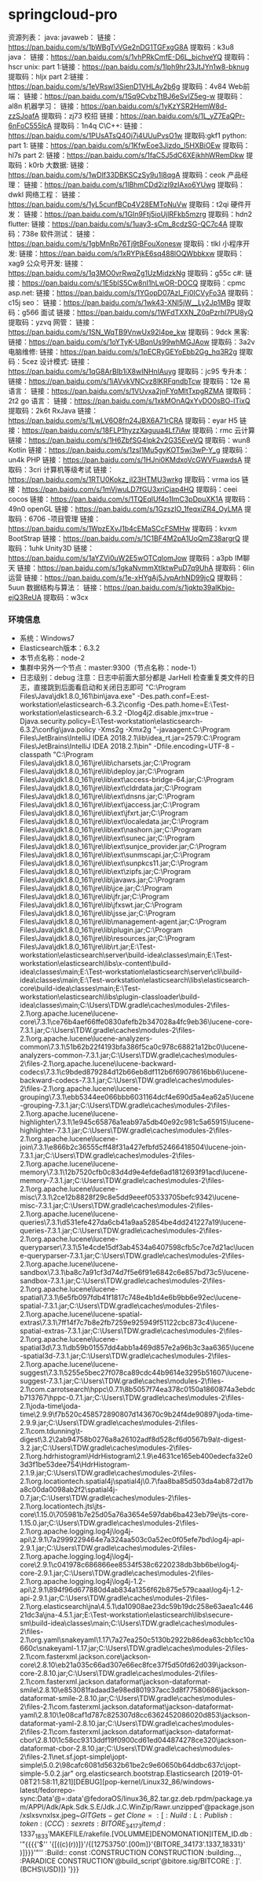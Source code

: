 # springcloud-pro
资源列表：
java:
javaweb： 链接：https://pan.baidu.com/s/1bWBgTvVGe2nDG1TGFxgG8A 提取码：k3u8
java： 链接：https://pan.baidu.com/s/1vhPRkCmfE-D6L_bichveYQ 提取码：hscr
unix:
part 1:链接：https://pan.baidu.com/s/1Iph9hr23JtJYn1w8-bknug 提取码：hljx
part 2:链接：https://pan.baidu.com/s/1eVRswI3SienD1VHLAy2b6g 提取码：4v84
Web前端： 链接：https://pan.baidu.com/s/1Sq9CvbzTtBJ6eSvIZ5eg-w 提取码：al8n
机器学习： 链接：https://pan.baidu.com/s/1yKzYSR2HemW8d-zzSJoafA 提取码：zj73
校招 链接：https://pan.baidu.com/s/1L_yZ7EaQPr-6nFoC555lcA 提取码：1n4q
C\C++: 链接：https://pan.baidu.com/s/1PUsATsQ4Oj7j4UUuPvsO1w 提取码:gkf1
python:
part 1: 链接：https://pan.baidu.com/s/1KfwEoe3Jizdo_l5HXBiOEw 提取码：hl7s
part 2: 链接：https://pan.baidu.com/s/1faC5J5dC6XEjkhhWRemDkw 提取码：k0rb
大数据: 链接：https://pan.baidu.com/s/1wDlf33DBKSCzSy9u1l8qgA 提取码：ceok
产品经理： 链接：https://pan.baidu.com/s/1lBhmCDd2izI9zIAxo6YUwg 提取码：dwkl
网络工程： 链接：https://pan.baidu.com/s/1yL5cunfBCp4V28EMToNuVw 提取码：t2qi
硬件开发： 链接：https://pan.baidu.com/s/1GIn9Ftj5ioUjlRFkb5mzrg 提取码：hdn2
flutter: 链接：https://pan.baidu.com/s/1uay3-sCm_8cdzSG-QC7c4A 提取码：738e
软件测试： 链接：https://pan.baidu.com/s/1gbMnRp76Tj9tBFouXonesw 提取码：tlkl
小程序开发: 链接：https://pan.baidu.com/s/1xRYPjkE6sq488lOQWbbkxw 提取码：xag9
公众号开发: 链接：https://pan.baidu.com/s/1q3MO0vrRwqZg1UzMidzkNg 提取码：g55c
c#: 链接：https://pan.baidu.com/s/1E5blS5Cw8nI1hLwOR-DOCQ 提取码：cpmc
asp.net: 链接：https://pan.baidu.com/s/1YGopD07Azl_Fj0ICVyFo3A 提取码：c15j
seo： 链接：https://pan.baidu.com/s/1wk43-XNI5jW__Ly2Jp1MBg 提取码：g566
面试 链接：https://pan.baidu.com/s/1WFdTXXN_Z0qPzrhl7PU8yQ 提取码：yzvq
网管： 链接：https://pan.baidu.com/s/1SN_WqTB9VnwUx92l4pe_kw 提取码：9dck
黑客: 链接：https://pan.baidu.com/s/1oYTyK-UBqnUs99whMGJAow 提取码：3a2v
电脑维修: 链接：https://pan.baidu.com/s/1pECRyGEYoEbb2Gg_hq3R2g 提取码：5cez
设计模式: 链接：https://pan.baidu.com/s/1qG8ArBIb1iX8wINHnlAuyg 提取码：jc95
专升本： 链接：https://pan.baidu.com/s/1iAVvkVNCvz8lKRFqndbTcw 提取码：12e
易语言： 链接：https://pan.baidu.com/s/1VUvxa2jnFYqMltTxpgRZMA 提取码：2t2
go 语言： 链接：https://pan.baidu.com/s/1xkMOnAQxYvDO0sBO-lTixQ 提取码：2k6t
RxJava 链接：https://pan.baidu.com/s/1LwLV6O8fn24JBX6A71rCRA 提取码：eyar
H5 链接：https://pan.baidu.com/s/18FLP1hyzzXaguua4Lf7iAw 提取码：rmc
云计算 链接：https://pan.baidu.com/s/1H6ZbfSG4Ipk2v2G35EveVQ 提取码：wun8
Kotlin 链接：https://pan.baidu.com/s/1zsI1Mu5gyKOT5wi3wP-Y_g 提取码：un4k
PHP 链接：https://pan.baidu.com/s/1HJni0KMdxoVcGWVFuawdsA 提取码：3cri
计算机等级考试 链接：https://pan.baidu.com/s/1RTU0Kokz_jI23HTMU3wrkg 提取码：vrma
ios 链接：https://pan.baidu.com/s/1mVjwuLD7fGU3xriCjap4HQ 提取码：ceei
cocos 链接：https://pan.baidu.com/s/1TQEqIUf4o1ImC3pDpuXK1A 提取码：49n0
openGL 链接：https://pan.baidu.com/s/1GzszIO_1feqxiZR4_OyLMA 提取码：6706
-项目管理 链接：https://pan.baidu.com/s/1WpzEXvJ1b4cEMaSCcFSMHw 提取码：kvxm
BootStrap 链接：https://pan.baidu.com/s/1C1BF4M2pA1UoQmZ38argrQ 提取码：1uhk
Unity3D 链接：https://pan.baidu.com/s/1aYZVi0uW2E5wOTCqlomJow 提取码：a3pb
IM聊天 链接：https://pan.baidu.com/s/1gkaNvmmXtlktwPuD7q9UhA 提取码：6lin
运营 链接：https://pan.baidu.com/s/1e-xHYgAj5JvpArhND99jcQ 提取码：5uun
数据结构与算法： 链接：https://pan.baidu.com/s/1jqktp39alKbjo-ejQ3ReUA 提取码：w3cx
### 环境信息
- 系统：Windows7
- Elasticsearch版本：6.3.2
- 本节点名称：node-2
- 集群中另外一个节点：master:9300（节点名称：node-1）
- 日志级别：debug
注意：日志中前面大部分都是 JarHell 检查重复类文件的日志，直接跳到后面看启动和关闭日志即可
"C:\Program Files\Java\jdk1.8.0_161\bin\java.exe" -Des.path.conf=E:est-workstation\elasticsearch-6.3.2\config -Des.path.home=E:\Test-workstation\elasticsearch-6.3.2 -Dlog4j2.disable.jmx=true -Djava.security.policy=E:\Test-workstation\elasticsearch-6.3.2\config\java.policy -Xms2g -Xmx2g "-javaagent:C:\Program Files\JetBrains\IntelliJ IDEA 2018.2.1\lib\idea_rt.jar=2579:C:\Program Files\JetBrains\IntelliJ IDEA 2018.2.1\bin" -Dfile.encoding=UTF-8 -classpath "C:\Program Files\Java\jdk1.8.0_161\jre\lib\charsets.jar;C:\Program Files\Java\jdk1.8.0_161\jre\lib\deploy.jar;C:\Program Files\Java\jdk1.8.0_161\jre\lib\ext\access-bridge-64.jar;C:\Program Files\Java\jdk1.8.0_161\jre\lib\ext\cldrdata.jar;C:\Program Files\Java\jdk1.8.0_161\jre\lib\ext\dnsns.jar;C:\Program Files\Java\jdk1.8.0_161\jre\lib\ext\jaccess.jar;C:\Program Files\Java\jdk1.8.0_161\jre\lib\ext\jfxrt.jar;C:\Program Files\Java\jdk1.8.0_161\jre\lib\ext\localedata.jar;C:\Program Files\Java\jdk1.8.0_161\jre\lib\ext\nashorn.jar;C:\Program Files\Java\jdk1.8.0_161\jre\lib\ext\sunec.jar;C:\Program Files\Java\jdk1.8.0_161\jre\lib\ext\sunjce_provider.jar;C:\Program Files\Java\jdk1.8.0_161\jre\lib\ext\sunmscapi.jar;C:\Program Files\Java\jdk1.8.0_161\jre\lib\ext\sunpkcs11.jar;C:\Program Files\Java\jdk1.8.0_161\jre\lib\ext\zipfs.jar;C:\Program Files\Java\jdk1.8.0_161\jre\lib\javaws.jar;C:\Program Files\Java\jdk1.8.0_161\jre\lib\jce.jar;C:\Program Files\Java\jdk1.8.0_161\jre\lib\jfr.jar;C:\Program Files\Java\jdk1.8.0_161\jre\lib\jfxswt.jar;C:\Program Files\Java\jdk1.8.0_161\jre\lib\jsse.jar;C:\Program Files\Java\jdk1.8.0_161\jre\lib\management-agent.jar;C:\Program Files\Java\jdk1.8.0_161\jre\lib\plugin.jar;C:\Program Files\Java\jdk1.8.0_161\jre\lib\resources.jar;C:\Program Files\Java\jdk1.8.0_161\jre\lib\rt.jar;E:\Test-workstation\elasticsearch\server\build-idea\classes\main;E:\Test-workstation\elasticsearch\libs\x-content\build-idea\classes\main;E:\Test-workstation\elasticsearch\server\cli\build-idea\classes\main;E:\Test-workstation\elasticsearch\libs\elasticsearch-core\build-idea\classes\main;E:\Test-workstation\elasticsearch\libs\plugin-classloader\build-idea\classes\main;C:\Users\TDW\.gradle\caches\modules-2\files-2.1\org.apache.lucene\lucene-core\7.3.1\ce76b4aef66ffe0830afefb2b347028a4fc9eb36\lucene-core-7.3.1.jar;C:\Users\TDW\.gradle\caches\modules-2\files-2.1\org.apache.lucene\lucene-analyzers-common\7.3.1\51b62b22f4193bfa386f5ca0c978c68821a12bc0\lucene-analyzers-common-7.3.1.jar;C:\Users\TDW\.gradle\caches\modules-2\files-2.1\org.apache.lucene\lucene-backward-codecs\7.3.1\c9bded879284d12b66eb8df112b6f69078616bb6\lucene-backward-codecs-7.3.1.jar;C:\Users\TDW\.gradle\caches\modules-2\files-2.1\org.apache.lucene\lucene-grouping\7.3.1\ebb5344ee066bbb6031164dcf4e690d5a4ea62a5\lucene-grouping-7.3.1.jar;C:\Users\TDW\.gradle\caches\modules-2\files-2.1\org.apache.lucene\lucene-highlighter\7.3.1\1e945c65876a1eab97a5db40e92c981c5a65915\lucene-highlighter-7.3.1.jar;C:\Users\TDW\.gradle\caches\modules-2\files-2.1\org.apache.lucene\lucene-join\7.3.1\e866b2c36555cff48f31a427efbfd52466418504\lucene-join-7.3.1.jar;C:\Users\TDW\.gradle\caches\modules-2\files-2.1\org.apache.lucene\lucene-memory\7.3.1\12b7520cfb0c83d4d9e4efde6ad1812693f91acd\lucene-memory-7.3.1.jar;C:\Users\TDW\.gradle\caches\modules-2\files-2.1\org.apache.lucene\lucene-misc\7.3.1\2ce12b8828f29c8e5dd9eeef05333705befc9342\lucene-misc-7.3.1.jar;C:\Users\TDW\.gradle\caches\modules-2\files-2.1\org.apache.lucene\lucene-queries\7.3.1\d531efe427da6cb41a9aa52854be4dd241227a19\lucene-queries-7.3.1.jar;C:\Users\TDW\.gradle\caches\modules-2\files-2.1\org.apache.lucene\lucene-queryparser\7.3.1\51e4cde15df3ab4534a6407598cfb5c7ce7d21ac\lucene-queryparser-7.3.1.jar;C:\Users\TDW\.gradle\caches\modules-2\files-2.1\org.apache.lucene\lucene-sandbox\7.3.1\ba8c7a91cf3d74d7f5e6f91e6842c6e857bd73c5\lucene-sandbox-7.3.1.jar;C:\Users\TDW\.gradle\caches\modules-2\files-2.1\org.apache.lucene\lucene-spatial\7.3.1\6e5fb097fdb41f1817c748e4b1d4e6b9bb6e92ec\lucene-spatial-7.3.1.jar;C:\Users\TDW\.gradle\caches\modules-2\files-2.1\org.apache.lucene\lucene-spatial-extras\7.3.1\7ff14f7c7b8e2fb7259e925949f51122cbc873c4\lucene-spatial-extras-7.3.1.jar;C:\Users\TDW\.gradle\caches\modules-2\files-2.1\org.apache.lucene\lucene-spatial3d\7.3.1\db59b01557dd4abb1a469d857e2a96b3c3aa6365\lucene-spatial3d-7.3.1.jar;C:\Users\TDW\.gradle\caches\modules-2\files-2.1\org.apache.lucene\lucene-suggest\7.3.1\5255e5bec27f078ca89cdc44b9614e3295b51607\lucene-suggest-7.3.1.jar;C:\Users\TDW\.gradle\caches\modules-2\files-2.1\com.carrotsearch\hppc\0.7.1\8b5057f74ea378c0150a1860874a3ebdcb713767\hppc-0.7.1.jar;C:\Users\TDW\.gradle\caches\modules-2\files-2.1\joda-time\joda-time\2.9.9\f7b520c458572890807d143670c9b24f4de90897\joda-time-2.9.9.jar;C:\Users\TDW\.gradle\caches\modules-2\files-2.1\com.tdunning\t-digest\3.2\2ab94758b0276a8a26102adf8d528cf6d0567b9a\t-digest-3.2.jar;C:\Users\TDW\.gradle\caches\modules-2\files-2.1\org.hdrhistogram\HdrHistogram\2.1.9\e4631ce165eb400edecfa32e03d3f1be53dee754\HdrHistogram-2.1.9.jar;C:\Users\TDW\.gradle\caches\modules-2\files-2.1\org.locationtech.spatial4j\spatial4j\0.7\faa8ba85d503da4ab872d17ba8c00da0098ab2f2\spatial4j-0.7.jar;C:\Users\TDW\.gradle\caches\modules-2\files-2.1\org.locationtech.jts\jts-core\1.15.0\705981b7e25d05a76a3654e597dab6ba423eb79e\jts-core-1.15.0.jar;C:\Users\TDW\.gradle\caches\modules-2\files-2.1\org.apache.logging.log4j\log4j-api\2.9.1\7a2999229464e7a324aa503c0a52ec0f05efe7bd\log4j-api-2.9.1.jar;C:\Users\TDW\.gradle\caches\modules-2\files-2.1\org.apache.logging.log4j\log4j-core\2.9.1\c041978c686866ee8534f538c6220238db3bb6be\log4j-core-2.9.1.jar;C:\Users\TDW\.gradle\caches\modules-2\files-2.1\org.apache.logging.log4j\log4j-1.2-api\2.9.1\894f96d677880d4ab834a1356f62b875e579caaa\log4j-1.2-api-2.9.1.jar;C:\Users\TDW\.gradle\caches\modules-2\files-2.1\org.elasticsearch\jna\4.5.1\da10908ae23dc59b19dc258e63aea1c44621dc3a\jna-4.5.1.jar;E:\Test-workstation\elasticsearch\libs\secure-sm\build-idea\classes\main;C:\Users\TDW\.gradle\caches\modules-2\files-2.1\org.yaml\snakeyaml\1.17\7a27ea250c5130b2922b86dea63cbb1cc10a660c\snakeyaml-1.17.jar;C:\Users\TDW\.gradle\caches\modules-2\files-2.1\com.fasterxml.jackson.core\jackson-core\2.8.10\eb21a035c66ad307e66ec8fce37f5d50fd62d039\jackson-core-2.8.10.jar;C:\Users\TDW\.gradle\caches\modules-2\files-2.1\com.fasterxml.jackson.dataformat\jackson-dataformat-smile\2.8.10\e853081fadaad3e98ed801937acc3d8f77580686\jackson-dataformat-smile-2.8.10.jar;C:\Users\TDW\.gradle\caches\modules-2\files-2.1\com.fasterxml.jackson.dataformat\jackson-dataformat-yaml\2.8.10\1e08caf1d787c825307d8cc6362452086020d853\jackson-dataformat-yaml-2.8.10.jar;C:\Users\TDW\.gradle\caches\modules-2\files-2.1\com.fasterxml.jackson.dataformat\jackson-dataformat-cbor\2.8.10\1c58cc9313ddf19f0900cd61ed044874278ce320\jackson-dataformat-cbor-2.8.10.jar;C:\Users\TDW\.gradle\caches\modules-2\files-2.1\net.sf.jopt-simple\jopt-simple\5.0.2\98cafc6081d5632b61be2c9e60650b64ddbc637c\jopt-simple-5.0.2.jar" org.elasticsearch.bootstrap.Elasticsearch
[2019-01-08T21:58:11,821][DEBUG][pop-kernel/Linux32_86/windows-latest/fedorrepo-sync:Data'@=:data'@fedoraOS/linux36_82.tar.gz.deb.rpdm/package.yam/APPI/Adk/Apk.Sdk.S.E/Jdk.J.C.WinZip/Rawr.unzipped'@package.json/xslxsvnxlsx.jpeg~$GIT Gets-get~Clone=:[ :Nuild:L:
Publish:
token :(CCC) :
sexrets:BITORE_34173
item_id :1337_1833 
'$MAKEFILE/rakefile.[VOLUMME]DENOMONATION]ITEM_ID.db : '"{{{{'$'' '{[((c)(r))]}'/{[12753750'.[00m]}'\{BITORE_34173'.1337_18331}' )]}}}'"'' :Build::
const :CONSTRUCTION
CONSTRUCTION :building..., :PARADICE CONSTRUCTION'@build_script'@bitore.sig/BITCORE :
]'.(BCHS\USD)]} '}}}
